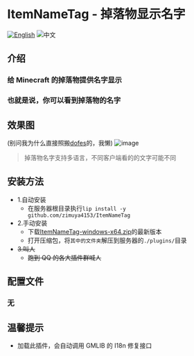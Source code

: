 # ItemNameTag - 掉落物显示名字

[![English](https://img.shields.io/badge/English-informational?style=for-the-badge)](README.md)
![中文](https://img.shields.io/badge/简体中文-inactive?style=for-the-badge)

## 介绍

### 给 Minecraft 的掉落物提供名字显示

### 也就是说，你可以看到掉落物的名字

## 效果图

(别问我为什么直接照搬[dofes](https://www.minebbs.com/itemnametag.r6350/)的，我懒)
![image](https://www.minebbs.com/1691071743284-jpg.a50254/)

> 掉落物名字支持多语言，不同客户端看的的文字可能不同

## 安装方法

- 1.自动安装
  - 在服务器根目录执行`lip install -y github.com/zimuya4153/ItemNameTag`
- 2.手动安装
  - 下载[ItemNameTag-windows-x64.zip](https://github.com/zimuya4153/ItemNameTag/releases)的最新版本
  - 打开压缩包，将`其中的文件夹`解压到服务器的`./plugins/`目录
- ~~3.叫人~~
  - ~~跑到 QQ 的各大插件群喊人~~

## 配置文件

### 无

## 温馨提示

- 加载此插件，会自动调用 GMLIB 的 I18n 修复接口
